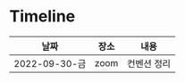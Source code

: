 # Timeline

| 날짜          | 장소 | 내용        |
| ------------- | ---- | ----------- |
| 2022-09-30-금 | zoom | 컨벤션 정리 |
